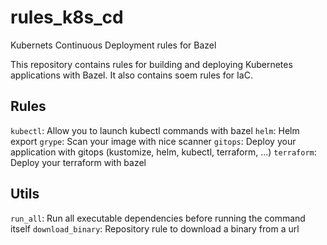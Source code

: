 # rules_k8s_cd

Kubernets Continuous Deployment rules for Bazel

This repository contains rules for building and deploying Kubernetes applications with Bazel.
It also contains soem rules for IaC.

## Rules

`kubectl`: Allow you to launch kubectl commands with bazel
`helm`: Helm export
`grype`: Scan your image with nice scanner
`gitops`: Deploy your application with gitops (kustomize, helm, kubectl, terraform, ...)
`terraform`: Deploy your terraform with bazel

## Utils

`run_all`: Run all executable dependencies before running the command itself
`download_binary`: Repository rule to download a binary from a url
